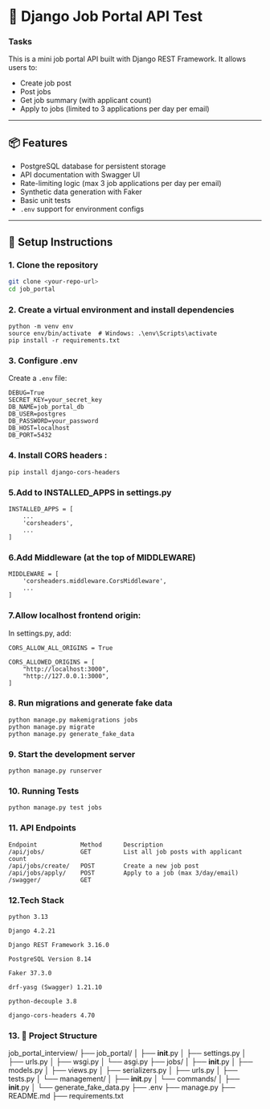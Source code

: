 # 🧪 Django Job Portal API Test

### Tasks
This is a mini job portal API built with Django REST Framework. It allows users to:
- Create job post
- Post jobs
- Get job summary (with applicant count)
- Apply to jobs (limited to 3 applications per day per email)

---

## 📦 Features

- PostgreSQL database for persistent storage
- API documentation with Swagger UI
- Rate-limiting logic (max 3 job applications per day per email)
- Synthetic data generation with Faker
- Basic unit tests
- `.env` support for environment configs

---

## 🚀 Setup Instructions

### 1. Clone the repository
```bash
git clone <your-repo-url>
cd job_portal
```
### 2. Create a virtual environment and install dependencies
```
python -m venv env
source env/bin/activate  # Windows: .\env\Scripts\activate
pip install -r requirements.txt
```

### 3. Configure .env
Create a `.env` file:
```env
DEBUG=True
SECRET_KEY=your_secret_key
DB_NAME=job_portal_db
DB_USER=postgres
DB_PASSWORD=your_password
DB_HOST=localhost
DB_PORT=5432
```

### 4. Install CORS headers :
```
pip install django-cors-headers

```

### 5.Add to INSTALLED_APPS in settings.py
```
INSTALLED_APPS = [
    ...
    'corsheaders',
    ...
]

```

### 6.Add Middleware (at the top of MIDDLEWARE)
```
MIDDLEWARE = [
    'corsheaders.middleware.CorsMiddleware',
    ...
]

```

### 7.Allow localhost frontend origin:
In settings.py, add:
```
CORS_ALLOW_ALL_ORIGINS = True

CORS_ALLOWED_ORIGINS = [
    "http://localhost:3000",
    "http://127.0.0.1:3000",
]

```

### 8. Run migrations and generate fake data
```
python manage.py makemigrations jobs
python manage.py migrate 
python manage.py generate_fake_data
```
### 9. Start the development server
```
python manage.py runserver

```

### 10.  Running Tests
``` 
python manage.py test jobs

```

### 11. API Endpoints
```
Endpoint	        Method	    Description
/api/jobs/	        GET	        List all job posts with applicant count
/api/jobs/create/	POST	    Create a new job post
/api/jobs/apply/	POST	    Apply to a job (max 3/day/email)
/swagger/	        GET
```

### 12.Tech Stack
```
python 3.13

Django 4.2.21 

Django REST Framework 3.16.0

PostgreSQL Version 8.14

Faker 37.3.0

drf-yasg (Swagger) 1.21.10

python-decouple 3.8

django-cors-headers 4.70
```

### 13. 📁 Project Structure

job_portal_interview/
├── job_portal/
│   ├── __init__.py
│   ├── settings.py
│   ├── urls.py
│   ├── wsgi.py
│   └── asgi.py
├── jobs/
│   ├── __init__.py
│   ├── models.py
│   ├── views.py
│   ├── serializers.py
│   ├── urls.py
│   ├── tests.py
│   └── management/
│       ├── __init__.py
│       └── commands/
│           ├── __init__.py
│           └── generate_fake_data.py
├── .env
├── manage.py
├── README.md
├── requirements.txt
